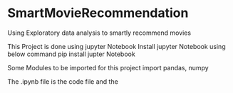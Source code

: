 # SmartMovieRecommendation
Using Exploratory data analysis to smartly recommend movies 


This Project is done using jupyter Notebook
Install jupyter Notebook using below command
pip install jupter Notebook

Some Modules to be imported for this project
import pandas, numpy 

The .ipynb file is the code file and the 
